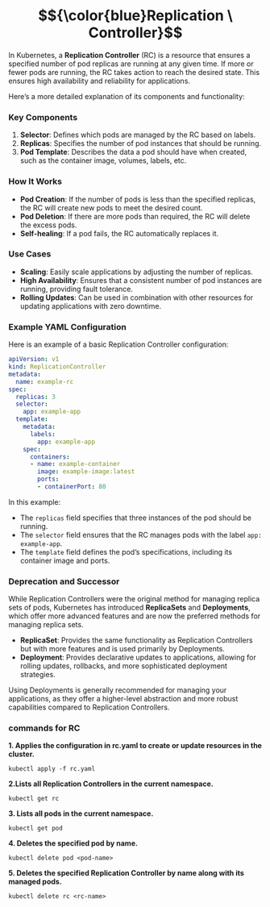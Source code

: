 
# $${\color{blue}Replication \ Controller}$$
In Kubernetes, a **Replication Controller** (RC) is a resource that ensures a specified number of pod replicas are running at any given time. If more or fewer pods are running, the RC takes action to reach the desired state. This ensures high availability and reliability for applications.

Here’s a more detailed explanation of its components and functionality:

### Key Components

1. **Selector**: Defines which pods are managed by the RC based on labels.
2. **Replicas**: Specifies the number of pod instances that should be running.
3. **Pod Template**: Describes the data a pod should have when created, such as the container image, volumes, labels, etc.

### How It Works

- **Pod Creation**: If the number of pods is less than the specified replicas, the RC will create new pods to meet the desired count.
- **Pod Deletion**: If there are more pods than required, the RC will delete the excess pods.
- **Self-healing**: If a pod fails, the RC automatically replaces it.

### Use Cases

- **Scaling**: Easily scale applications by adjusting the number of replicas.
- **High Availability**: Ensures that a consistent number of pod instances are running, providing fault tolerance.
- **Rolling Updates**: Can be used in combination with other resources for updating applications with zero downtime.

### Example YAML Configuration

Here is an example of a basic Replication Controller configuration:

```yaml
apiVersion: v1
kind: ReplicationController
metadata:
  name: example-rc
spec:
  replicas: 3
  selector:
    app: example-app
  template:
    metadata:
      labels:
        app: example-app
    spec:
      containers:
      - name: example-container
        image: example-image:latest
        ports:
        - containerPort: 80
```

In this example:

- The `replicas` field specifies that three instances of the pod should be running.
- The `selector` field ensures that the RC manages pods with the label `app: example-app`.
- The `template` field defines the pod’s specifications, including its container image and ports.

### Deprecation and Successor

While Replication Controllers were the original method for managing replica sets of pods, Kubernetes has introduced **ReplicaSets** and **Deployments**, which offer more advanced features and are now the preferred methods for managing replica sets.

- **ReplicaSet**: Provides the same functionality as Replication Controllers but with more features and is used primarily by Deployments.
- **Deployment**: Provides declarative updates to applications, allowing for rolling updates, rollbacks, and more sophisticated deployment strategies.

Using Deployments is generally recommended for managing your applications, as they offer a higher-level abstraction and more robust capabilities compared to Replication Controllers.

### commands for RC
**1. Applies the configuration in rc.yaml to create or update resources in the cluster.**
````
kubectl apply -f rc.yaml      
````
**2.Lists all Replication Controllers in the current namespace.**
````
kubectl get rc      
````
**3. Lists all pods in the current namespace.**
````
kubectl get pod    
````
**4. Deletes the specified pod by name.**
````
kubectl delete pod <pod-name>            
````
**5. Deletes the specified Replication Controller by name along with its managed pods.**
````
kubectl delete rc <rc-name>            
````
